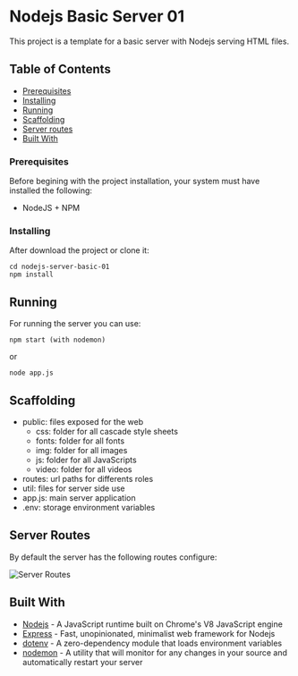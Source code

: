 # Nodejs Basic Server 01

This project is a template for a basic server with Nodejs serving HTML files.

## Table of Contents

- [Prerequisites](#prerequisites)
- [Installing](#installing)
- [Running](#running)
- [Scaffolding](#scaffolding)
- [Server routes](#serverRoutes)
- [Built With](#built)

### Prerequisites
Before begining with the project installation, your system must have installed the following:

- NodeJS + NPM

### Installing
After download the project or clone it:

```
cd nodejs-server-basic-01
npm install
```

## Running

For running the server you can use:

```
npm start (with nodemon)
```

or

```
node app.js
```

## Scaffolding
- public: files exposed for the web
  - css: folder for all cascade style sheets
  - fonts: folder for all fonts
  - img: folder for all images
  - js: folder for all JavaScripts
  - video: folder for all videos
- routes: url paths for differents roles
- util: files for server side use
- app.js: main server application
- .env: storage environment variables

## Server Routes
By default the server has the following routes configure:

![Server Routes](https://i.imgur.com/tuwgtx5.png)

## Built With

* [Nodejs](https://nodejs.org/) - A JavaScript runtime built on Chrome's V8 JavaScript engine
* [Express](https://expressjs.com/) - Fast, unopinionated, minimalist web framework for Nodejs
* [dotenv](https://www.npmjs.com/package/dotenv) - A zero-dependency module that loads environment variables
* [nodemon](https://nodemon.io/) - A utility that will monitor for any changes in your source and automatically restart your server
